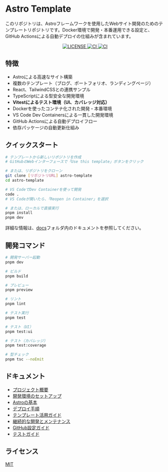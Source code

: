 # Astro Template

このリポジトリは、Astroフレームワークを使用したWebサイト開発のためのテンプレートリポジトリです。Docker環境で開発・本番運用できる設定と、GitHub Actionsによる自動デプロイの仕組みが含まれています。

<div align="center">
  <a href="./LICENSE">
    <img alt="LICENSE" src="https://img.shields.io/badge/license-MIT-blue.svg">
  </a>
  <a href="https://github.com/Seika139/env_loader/actions/workflows/ci.yml">
    <img alt="CI" src="https://github.com/Seika139/env_loader/actions/workflows/ci.yml/badge.svg">
  </a>
  <a href="ttps://img.shields.io/coderabbit/prs/github/Seika139/astro-template?utm_source=oss&utm_medium=github&utm_campaign=Seika139%2Fastro-template&labelColor=171717&color=FF570A&link=https%3A%2F%2Fcoderabbit.ai&label=CodeRabbit+Reviews">
    <img alt="CI" src="https://img.shields.io/coderabbit/prs/github/Seika139/astro-template?utm_source=oss&utm_medium=github&utm_campaign=Seika139%2Fastro-template&labelColor=171717&color=FF570A&link=https%3A%2F%2Fcoderabbit.ai&label=CodeRabbit+Reviews">
  </a>
</div>

## 特徴

- Astroによる高速なサイト構築
- 複数のテンプレート（ブログ、ポートフォリオ、ランディングページ）
- React、TailwindCSSとの連携サンプル
- TypeScriptによる型安全な開発環境
- **Vitestによるテスト環境（UI、カバレッジ対応）**
- Dockerを使ったコンテナ化された開発・本番環境
- VS Code Dev Containersによる一貫した開発環境
- GitHub Actionsによる自動デプロイフロー
- 依存パッケージの自動更新仕組み

## クイックスタート

```bash
# テンプレートから新しいリポジトリを作成
# GitHubのWebインターフェースで「Use this template」ボタンをクリック

# または、リポジトリをクローン
git clone [リポジトリURL] astro-template
cd astro-template

# VS CodeでDev Containerを使って開発
code .
# VS Codeが開いたら、「Reopen in Container」を選択

# または、ローカルで直接実行
pnpm install
pnpm dev
```

詳細な情報は、[docs](./docs)フォルダ内のドキュメントを参照してください。

## 開発コマンド

```bash
# 開発サーバー起動
pnpm dev

# ビルド
pnpm build

# プレビュー
pnpm preview

# リント
pnpm lint

# テスト実行
pnpm test

# テスト（UI）
pnpm test:ui

# テスト（カバレッジ）
pnpm test:coverage

# 型チェック
pnpm tsc --noEmit
```

## ドキュメント

- [プロジェクト概要](./docs/01_project-overview.md)
- [開発環境のセットアップ](./docs/02_development-setup.md)
- [Astroの基本](./docs/03_astro-basics.md)
- [デプロイ手順](./docs/04_deployment.md)
- [テンプレート活用ガイド](./docs/05_templates.md)
- [継続的な開発とメンテナンス](./docs/06_maintenance.md)
- [GitHub設定ガイド](./docs/07_github-setup.md)
- [テストガイド](./docs/08_testing.md)

## ライセンス

[MIT](./LICENCE)
